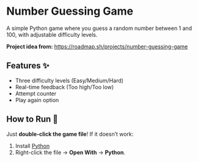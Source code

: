 # Number Guessing Game 

A simple Python game where you guess a random number between 1 and 100, with adjustable difficulty levels.

**Project idea from:** https://roadmap.sh/projects/number-guessing-game

## Features ✨
- Three difficulty levels (Easy/Medium/Hard)
- Real-time feedback (Too high/Too low)
- Attempt counter
- Play again option

## How to Run 🚀  
Just **double-click the game file**! If it doesn’t work:  
1. Install [Python](https://www.python.org/downloads/)   
2. Right-click the file → **Open With** → **Python**. 

